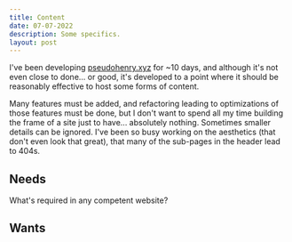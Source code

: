 ```yaml
---
title: Content
date: 07-07-2022
description: Some specifics.
layout: post
---
```


I've been developing [pseudohenry.xyz](/) for ~10 days, and although it's not even close to done... or good, it's developed to a point where it should be reasonably effective to host some forms of content. 

Many features must be added, and refactoring leading to optimizations of those features must be done, but I don't want to spend all my time building the frame of a site just to have... absolutely nothing. Sometimes smaller details can be ignored. I've been so busy working on the aesthetics (that don't even look that great), that many of the sub-pages in the header lead to 404s.

## Needs

What's required in any competent website?

## Wants